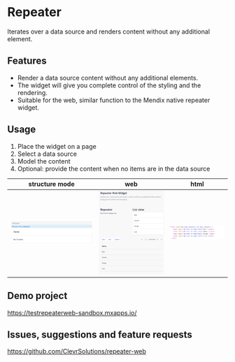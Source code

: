 # Repeater

Iterates over a data source and renders content without any additional element.

## Features

-   Render a data source content without any additional elements.
-   The widget will give you complete control of the styling and the rendering.
-   Suitable for the web, similar function to the Mendix native repeater widget.

## Usage

1. Place the widget on a page
1. Select a data source
1. Model the content
1. Optional: provide the content when no items are in the data source

| structure mode                                                 | web                                    | html                                     |
| -------------------------------------------------------------- | -------------------------------------- | ---------------------------------------- |
| ![widget structure mode](assets/studio-pro-structure-mode.png) | ![web](assets/sample-repeater-web.png) | ![html](assets/sample-repeater-html.png) |

## Demo project

https://testrepeaterweb-sandbox.mxapps.io/

## Issues, suggestions and feature requests

https://github.com/ClevrSolutions/repeater-web
